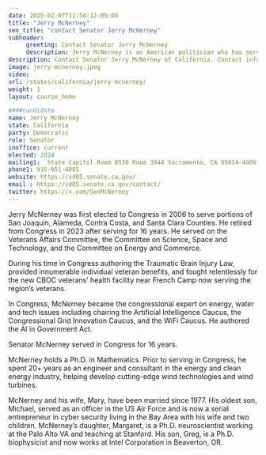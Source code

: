 ```yaml
---
date: 2025-02-07T11:54:12-05:00
title: "Jerry McNerney"
seo_title: "contact Senator Jerry McNerney"
subheader:
     greeting: Contact Senator Jerry McNerney
     description: Jerry McNerney is an American politician who has served a member of the California State Senate since 2024.
description: Contact Senator Jerry McNerney of California. Contact information for Jerry McNerney includes email address, phone number, and mailing address.
image: jerry-mcnerney.jpeg
video:
url: /states/california/jerry-mcnerney/
weight: 1
layout: course_home

####candidate
name: Jerry McNerney
state: California
party: Democratic
role: Senator
inoffice: current
elected: 2024
mailing1:  State Capitol Room 8530 Room 3044 Sacramento, CA 95814-4900
phone1: 916-651-4005
website: https://sd05.senate.ca.gov/
email : https://sd05.senate.ca.gov/contact/
twitter: https://x.com/SenMcNerney
---
```

Jerry McNerney was first elected to Congress in 2006 to serve portions of San Joaquin, Alameda, Contra Costa, and Santa Clara Counties. He retired from Congress in 2023 after serving for 16 years. He served on the Veterans Affairs Committee, the Committee on Science, Space and Technology, and the Committee on Energy and Commerce.

During his time in Congress authoring the Traumatic Brain Injury Law, provided innumerable individual veteran benefits, and fought relentlessly for the new CBOC veterans’ health facility near French Camp now serving the region’s veterans.

In Congress, McNerney became the congressional expert on energy, water and tech issues including chairing the Artificial Intelligence Caucus, the Congressional Grid Innovation Caucus, and the WiFi Caucus. He authored the AI in Government Act.

Senator McNerney served in Congress for 16 years.

McNerney holds a Ph.D. in Mathematics. Prior to serving in Congress, he spent 20+ years as an engineer and consultant in the energy and clean energy industry, helping develop cutting-edge wind technologies and wind turbines.

McNerney and his wife, Mary, have been married since 1977. His oldest son, Michael, served as an officer in the US Air Force and is now a serial entrepreneur in cyber security living in the Bay Area with his wife and two children. McNerney’s daughter, Margaret, is a Ph.D. neuroscientist working at the Palo Alto VA and teaching at Stanford. His son, Greg, is a Ph.D. biophysicist and now works at Intel Corporation in Beaverton, OR.

